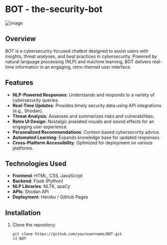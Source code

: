 # BOT - the-security-bot

![image](https://github.com/user-attachments/assets/3048765c-f4a8-48b6-b28b-7bb4cdaf75b1)

## Overview
BOT is a cybersecurity-focused chatbot designed to assist users with insights, threat analyses, and best practices in cybersecurity. Powered by natural language processing (NLP) and machine learning, BOT delivers real-time information in an engaging, retro-themed user interface.

## Features
- **NLP-Powered Responses**: Understands and responds to a variety of cybersecurity queries.
- **Real-Time Updates**: Provides timely security data using API integrations (e.g., Shodan).
- **Threat Analysis**: Assesses and summarizes risks and vulnerabilities.
- **Retro UI Design**: Nostalgic pixelated visuals and sound effects for an engaging user experience.
- **Personalized Recommendations**: Context-based cybersecurity advice.
- **Automated Learning**: Expands knowledge base for updated responses.
- **Cross-Platform Accessibility**: Optimized for deployment on various platforms.

## Technologies Used
- **Frontend**: HTML, CSS, JavaScript
- **Backend**: Flask (Python)
- **NLP Libraries**: NLTK, spaCy
- **APIs**: Shodan API
- **Deployment**: Heroku / GitHub Pages

## Installation
1. Clone the repository:
   ```bash
   git clone https://github.com/yourusername/BOT.git
   cd BOT
